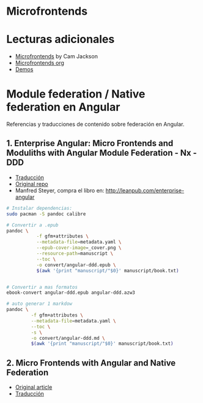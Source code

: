 # Microfrontends

# Lecturas adicionales
- [Microfrontends](https://martinfowler.com/articles/micro-frontends.html) by Cam Jackson
- [Microfrontends org](https://micro-frontends.org)
- [Demos](https://micro-frontends.org/tractor-store/)


# Module federation / Native federation en Angular

Referencias y traducciones de contenido sobre federación en Angular.

## 1. Enterprise Angular: Micro Frontends and Moduliths with Angular Module Federation - Nx - DDD

- [Traducción](https://github.com/wfpaisa/ddd-Angular/blob/master/manuscript/_render-all.md)
- [Original repo](https://github.com/manfredsteyer/ddd-bk)
- Manfred Steyer, compra el libro en: http://leanpub.com/enterprise-angular

```sh
# Instalar dependencias:
sudo pacman -S pandoc calibre

# Convertir a .epub
pandoc \
           -f gfm+attributes \
           --metadata-file=metadata.yaml \
           --epub-cover-image=_cover.png \
           --resource-path=manuscript \
           --toc \
           -o convert/angular-ddd.epub \
           $(awk '{print "manuscript/"$0}' manuscript/book.txt)


# Convertir a mas formatos
ebook-convert angular-ddd.epub angular-ddd.azw3

# auto generar 1 markdow
pandoc \
         -f gfm+attributes \
         --metadata-file=metadata.yaml \
         --toc \
         -s \
         -o convert/angular-ddd.md \
         $(awk '{print "manuscript/"$0}' manuscript/book.txt)
```

## 2. Micro Frontends with Angular and Native Federation

- [Original article](https://blog.angular.dev/micro-frontends-with-angular-and-native-federation-7623cfc5f413)
- [Traducción](articles/extra/micro-frontends-with-angular-and-native-federation.md)
